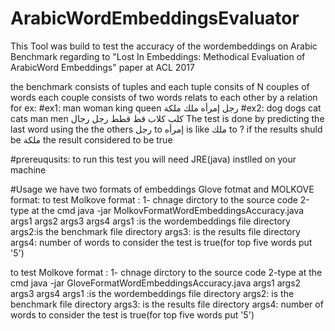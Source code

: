 # ArabicWordEmbeddingsEvaluator

This Tool was build to test the accuracy of the wordembeddings on Arabic Benchmark regarding to "Lost In Embeddings: Methodical Evaluation of ArabicWord Embeddings" paper at ACL 2017

the benchmark consists of tuples and each tuple consits of N couples of words each couple consists of two words relats to each other by a relation for ex:
#ex1:
man woman king queen
رجل إمرأه ملك ملكة
#ex2:
dog dogs cat cats man men
كلب كلاب قط قطط رجل رجال
The test is done by predicting the last word using the the others
رجل to إمرأه is like ملك to ?
if the results shuld be ملكة the result considered to be true

#prereuqusits:
to run this test you will need JRE(java) instlled on your machine

#Usage
we have two formats of embeddings Glove fotmat and MOLKOVE format:
to test Molkove format :
1- chnage dirctory to the source code
2-type at the cmd java -jar MolkovFormatWordEmbeddingsAccuracy.java args1 args2 args3 args4 
args1 :is the wordembeddings file directory
args2:is the benchmark file directory
args3: is the results file directory
args4: number of words to consider the test is true(for top five words put '5')

to test Molkove format :
1- chnage dirctory to the source code
2-type at the cmd java -jar GloveFormatWordEmbeddingsAccuracy.java args1 args2 args3 args4 
args1 :is the wordembeddings file directory
args2: is the benchmark file directory
args3: is the results file directory
args4: number of words to consider the test is true(for top five words put '5')
